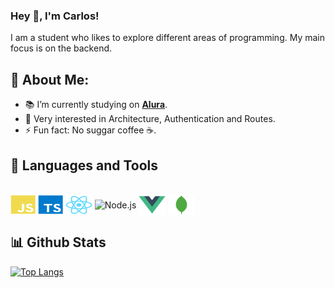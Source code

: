 ### Hey 👋, I'm Carlos!

I am a student who likes to explore different areas of programming. My main focus is on the backend.

<a id="about-me"></a>
## 🧐 About Me:
- 📚 I’m currently studying on [**Alura**](https://www.alura.com.br/).
- 📝 Very interested in Architecture, Authentication and Routes.
- ⚡ Fun fact: No suggar coffee ☕️.

<a id="language-and-tools"></a>
## 🔨 Languages and Tools
<div style="display: inline_block"><br>
  <img align="center" alt="JavaScript" height="30" width="40" src="https://raw.githubusercontent.com/devicons/devicon/master/icons/javascript/javascript-plain.svg">
  <img align="center" alt="TypeScript" height="30" width="40" src="https://raw.githubusercontent.com/devicons/devicon/master/icons/typescript/typescript-plain.svg">
  <img align="center" alt="Vue.js" height="33" width="43" src="https://github.com/devicons/devicon/blob/master/icons/react/react-original.svg"> 
  <img align="center" alt="Node.js" height="43" width="53" src="https://raw.githubusercontent.com/rahul-jha98/github_readme_icons/main/language_and_tools/square/node/node.svg">
  <img align="center" alt="Vue.js" height="33" width="43" src="https://github.com/devicons/devicon/blob/master/icons/vuejs/vuejs-original.svg">
  <img align="center" alt="MongoDB" height="33" width="43" src="https://github.com/devicons/devicon/blob/master/icons/mongodb/mongodb-plain.svg">
</div>

<a id="github-stats"></a>
## 📊 Github Stats

[![Top Langs](https://github-readme-stats.vercel.app/api/top-langs/?username=end223&layout=compact)](https://github.com/end223/github-readme-stats)
